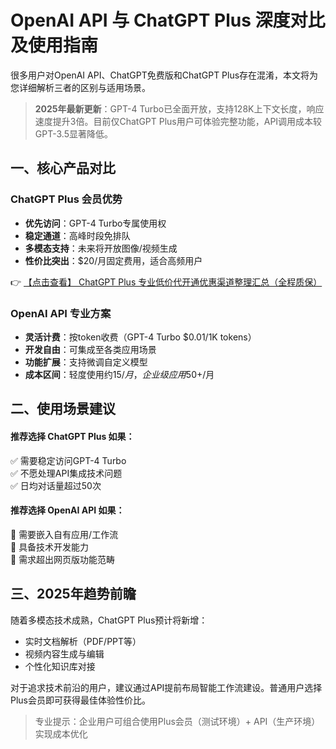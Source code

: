# OpenAI API 与 ChatGPT Plus 深度对比及使用指南

很多用户对OpenAI API、ChatGPT免费版和ChatGPT Plus存在混淆，本文将为您详细解析三者的区别与适用场景。

> **2025年最新更新**：GPT-4 Turbo已全面开放，支持128K上下文长度，响应速度提升3倍。目前仅ChatGPT Plus用户可体验完整功能，API调用成本较GPT-3.5显著降低。

## 一、核心产品对比

### ChatGPT Plus 会员优势
- **优先访问**：GPT-4 Turbo专属使用权
- **稳定通道**：高峰时段免排队
- **多模态支持**：未来将开放图像/视频生成
- **性价比突出**：$20/月固定费用，适合高频用户

👉 [【点击查看】 ChatGPT Plus 专业低价代开通优惠渠道整理汇总（全程质保）](https://bit.ly/DaiKai)

### OpenAI API 专业方案
- **灵活计费**：按token收费（GPT-4 Turbo $0.01/1K tokens）
- **开发自由**：可集成至各类应用场景
- **功能扩展**：支持微调自定义模型
- **成本区间**：轻度使用约$15/月，企业级应用$50+/月

## 二、使用场景建议

#### 推荐选择 ChatGPT Plus 如果：
✅ 需要稳定访问GPT-4 Turbo  
✅ 不愿处理API集成技术问题  
✅ 日均对话量超过50次  

#### 推荐选择 OpenAI API 如果：
🔧 需要嵌入自有应用/工作流  
🔧 具备技术开发能力  
🔧 需求超出网页版功能范畴  

## 三、2025年趋势前瞻
随着多模态技术成熟，ChatGPT Plus预计将新增：
- 实时文档解析（PDF/PPT等）
- 视频内容生成与编辑
- 个性化知识库对接

对于追求技术前沿的用户，建议通过API提前布局智能工作流建设。普通用户选择Plus会员即可获得最佳体验性价比。

> 专业提示：企业用户可组合使用Plus会员（测试环境）+ API（生产环境）实现成本优化